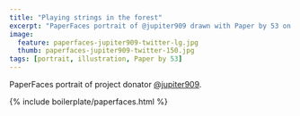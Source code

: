 ```yaml
---
title: "Playing strings in the forest"
excerpt: "PaperFaces portrait of @jupiter909 drawn with Paper by 53 on an iPad."
image: 
  feature: paperfaces-jupiter909-twitter-lg.jpg
  thumb: paperfaces-jupiter909-twitter-150.jpg
tags: [portrait, illustration, Paper by 53]
---
```


PaperFaces portrait of project donator [@jupiter909](http://twitter.com/jupiter909).

{% include boilerplate/paperfaces.html %}